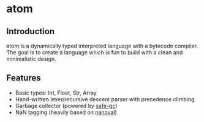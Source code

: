 # atom

## Introduction

atom is a dynamically typed interpreted language with a bytecode compiler.
The goal is to create a language which is fun to build with a clean and minimalistic design.

## Features

- Basic types: Int, Float, Str, Array
- Hand-written lexer/recursive descent parser with precedence climbing
- Garbage collector (powered by [safe-gc](https://crates.io/crates/safe-gc))
- NaN tagging (heavily based on [nanoval](https://github.com/phkeese/nanoval))

